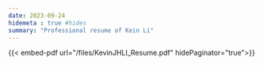 ```yaml
---
date: 2023-09-24
hidemeta : true #hides
summary: "Professional resume of Kein Li"
---
```


{{< embed-pdf url="/files/KevinJHLI_Resume.pdf" hidePaginator="true">}}
